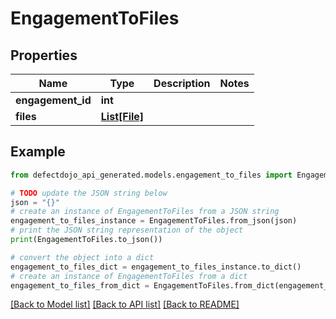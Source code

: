 # EngagementToFiles


## Properties

Name | Type | Description | Notes
------------ | ------------- | ------------- | -------------
**engagement_id** | **int** |  | 
**files** | [**List[File]**](File.md) |  | 

## Example

```python
from defectdojo_api_generated.models.engagement_to_files import EngagementToFiles

# TODO update the JSON string below
json = "{}"
# create an instance of EngagementToFiles from a JSON string
engagement_to_files_instance = EngagementToFiles.from_json(json)
# print the JSON string representation of the object
print(EngagementToFiles.to_json())

# convert the object into a dict
engagement_to_files_dict = engagement_to_files_instance.to_dict()
# create an instance of EngagementToFiles from a dict
engagement_to_files_from_dict = EngagementToFiles.from_dict(engagement_to_files_dict)
```
[[Back to Model list]](../README.md#documentation-for-models) [[Back to API list]](../README.md#documentation-for-api-endpoints) [[Back to README]](../README.md)


